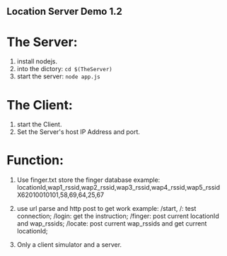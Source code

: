Location Server Demo 1.2
-------------------

# The Server:
1. install nodejs.
2. into the dictory: `cd $(TheServer)`
3. start the server: `node app.js`

# The Client:
1. start the Client.
2. Set the Server's host IP Address and port.


# Function:
1. Use finger.txt store the finger database
example:
    locationId,wap1_rssid,wap2_rssid,wap3_rssid,wap4_rssid,wap5_rssid
    X62010010101,58,69,64,25,67

2. use url parse and http post to get work
example:
/start, /: test connection;
/login: get the instruction;
/finger: post current locationId and wap_rssids;
/locate: post current wap_rssids and get current locationId;

3. Only a client simulator and a server.
